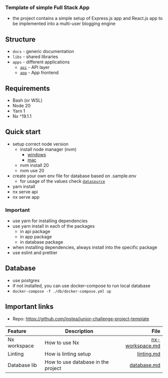 ### Template of simple Full Stack App
- the project contains a simple setup of Express.js app and React.js app to be implemented into a multi-user 
  blogging engine

## Structure

- `docs` - generic documentation
- `libs` - shared libraries
- `apps` - different applications
  - [`api`](./apps/api) - API layer
  - [`app`](./apps/app) - App frontend

## Requirements

- Bash (or WSL)
- Node 20
- Yarn 1
- Nx ^19.1.1

## Quick start
- setup correct node version
  - install node manager (nvm)
    - [windows](https://github.com/coreybutler/nvm-windows)
    - [mac](https://formulae.brew.sh/formula/nvm#default)
  - nvm install 20
  - nvm use 20
- create your own env file for database based on .sample.env
  - for usage of the values check [`datasource`](./libs/database/src/lib/data-source.ts)
- yarn install 
- nx serve api
- nx serve app

### Important
- use yarn for installing dependencies
- use yarn install in each of the packages
  - in api package
  - in app package
  - in database package
- when installing dependencies, always install into the specific package
- use eslint and prettier

## Database
- use postgres
- if not installed, you can use docker-compose to run local database
- `docker-compose -f ./db/docker-compose.yml up`

## Important links

- Repo: https://github.com/instea/junior-challenge-project-template

| Feature      | Description                        |                                      File |
| :----------- | ---------------------------------- | ----------------------------------------: |
| Nx workspace | How to use Nx                      | [nx-workspace.md](./docs/nx-workspace.md) |
| Linting      | How is linting setup               |           [linting.md](./docs/linting.md) |
| Database lib | How to use database in the project |  [database.md](./libs/database/README.md) |
